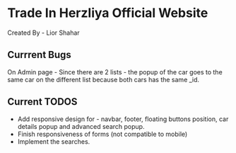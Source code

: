 # Trade In Herzliya Official Website

Created By - Lior Shahar

## Currrent Bugs

On Admin page - Since there are 2 lists - the popup of the car goes to the same car
on the different list because both cars has the same \_id.

## Current TODOS

- Add responsive design for - navbar, footer, floating buttons position, car details popup and advanced search popup.
- Finish responsiveness of forms (not compatible to mobile)
- Implement the searches.
